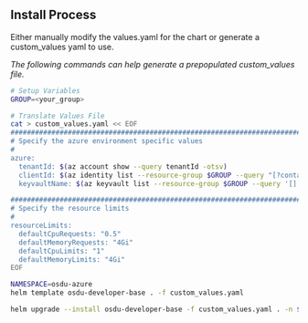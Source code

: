 
## Install Process

Either manually modify the values.yaml for the chart or generate a custom_values yaml to use.

_The following commands can help generate a prepopulated custom_values file._
```bash
# Setup Variables
GROUP=<your_group>

# Translate Values File
cat > custom_values.yaml << EOF
################################################################################
# Specify the azure environment specific values
#
azure:
  tenantId: $(az account show --query tenantId -otsv)
  clientId: $(az identity list --resource-group $GROUP --query "[?contains(name, 'service')].clientId" -otsv)
  keyvaultName: $(az keyvault list --resource-group $GROUP --query '[].name' -otsv)

################################################################################
# Specify the resource limits
#
resourceLimits:
  defaultCpuRequests: "0.5"
  defaultMemoryRequests: "4Gi"
  defaultCpuLimits: "1"
  defaultMemoryLimits: "4Gi"
EOF

NAMESPACE=osdu-azure
helm template osdu-developer-base . -f custom_values.yaml

helm upgrade --install osdu-developer-base -f custom_values.yaml . -n $NAMESPACE
```